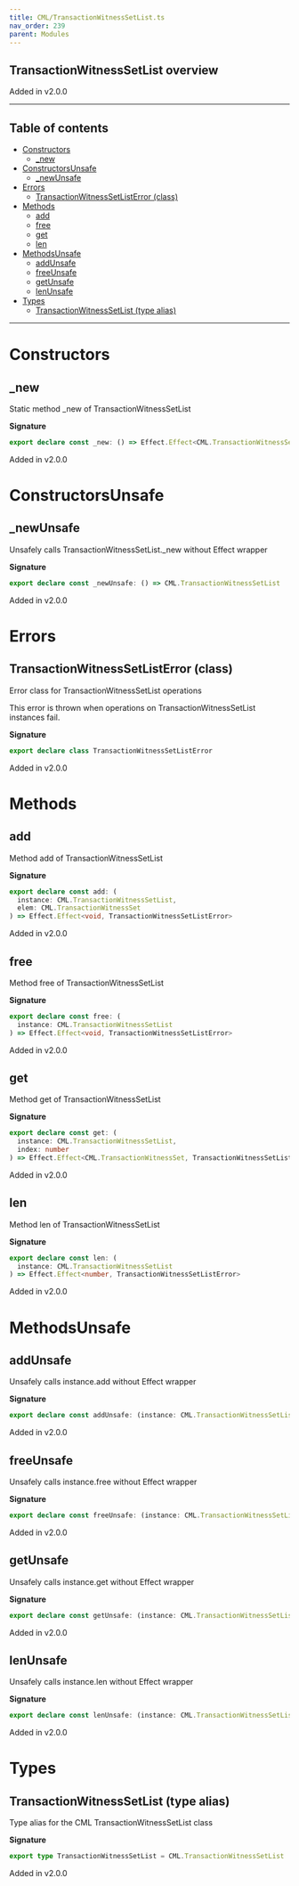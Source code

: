 ```yaml
---
title: CML/TransactionWitnessSetList.ts
nav_order: 239
parent: Modules
---
```


## TransactionWitnessSetList overview

Added in v2.0.0

---

<h2 class="text-delta">Table of contents</h2>

- [Constructors](#constructors)
  - [\_new](#_new)
- [ConstructorsUnsafe](#constructorsunsafe)
  - [\_newUnsafe](#_newunsafe)
- [Errors](#errors)
  - [TransactionWitnessSetListError (class)](#transactionwitnesssetlisterror-class)
- [Methods](#methods)
  - [add](#add)
  - [free](#free)
  - [get](#get)
  - [len](#len)
- [MethodsUnsafe](#methodsunsafe)
  - [addUnsafe](#addunsafe)
  - [freeUnsafe](#freeunsafe)
  - [getUnsafe](#getunsafe)
  - [lenUnsafe](#lenunsafe)
- [Types](#types)
  - [TransactionWitnessSetList (type alias)](#transactionwitnesssetlist-type-alias)

---

# Constructors

## \_new

Static method \_new of TransactionWitnessSetList

**Signature**

```ts
export declare const _new: () => Effect.Effect<CML.TransactionWitnessSetList, TransactionWitnessSetListError>
```

Added in v2.0.0

# ConstructorsUnsafe

## \_newUnsafe

Unsafely calls TransactionWitnessSetList.\_new without Effect wrapper

**Signature**

```ts
export declare const _newUnsafe: () => CML.TransactionWitnessSetList
```

Added in v2.0.0

# Errors

## TransactionWitnessSetListError (class)

Error class for TransactionWitnessSetList operations

This error is thrown when operations on TransactionWitnessSetList instances fail.

**Signature**

```ts
export declare class TransactionWitnessSetListError
```

Added in v2.0.0

# Methods

## add

Method add of TransactionWitnessSetList

**Signature**

```ts
export declare const add: (
  instance: CML.TransactionWitnessSetList,
  elem: CML.TransactionWitnessSet
) => Effect.Effect<void, TransactionWitnessSetListError>
```

Added in v2.0.0

## free

Method free of TransactionWitnessSetList

**Signature**

```ts
export declare const free: (
  instance: CML.TransactionWitnessSetList
) => Effect.Effect<void, TransactionWitnessSetListError>
```

Added in v2.0.0

## get

Method get of TransactionWitnessSetList

**Signature**

```ts
export declare const get: (
  instance: CML.TransactionWitnessSetList,
  index: number
) => Effect.Effect<CML.TransactionWitnessSet, TransactionWitnessSetListError>
```

Added in v2.0.0

## len

Method len of TransactionWitnessSetList

**Signature**

```ts
export declare const len: (
  instance: CML.TransactionWitnessSetList
) => Effect.Effect<number, TransactionWitnessSetListError>
```

Added in v2.0.0

# MethodsUnsafe

## addUnsafe

Unsafely calls instance.add without Effect wrapper

**Signature**

```ts
export declare const addUnsafe: (instance: CML.TransactionWitnessSetList, elem: CML.TransactionWitnessSet) => void
```

Added in v2.0.0

## freeUnsafe

Unsafely calls instance.free without Effect wrapper

**Signature**

```ts
export declare const freeUnsafe: (instance: CML.TransactionWitnessSetList) => void
```

Added in v2.0.0

## getUnsafe

Unsafely calls instance.get without Effect wrapper

**Signature**

```ts
export declare const getUnsafe: (instance: CML.TransactionWitnessSetList, index: number) => CML.TransactionWitnessSet
```

Added in v2.0.0

## lenUnsafe

Unsafely calls instance.len without Effect wrapper

**Signature**

```ts
export declare const lenUnsafe: (instance: CML.TransactionWitnessSetList) => number
```

Added in v2.0.0

# Types

## TransactionWitnessSetList (type alias)

Type alias for the CML TransactionWitnessSetList class

**Signature**

```ts
export type TransactionWitnessSetList = CML.TransactionWitnessSetList
```

Added in v2.0.0
